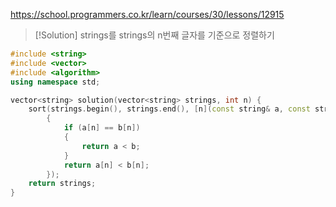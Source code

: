 https://school.programmers.co.kr/learn/courses/30/lessons/12915

>[!Solution]
>strings를 strings의 n번째 글자를 기준으로 정렬하기

```cpp
#include <string>
#include <vector>
#include <algorithm>
using namespace std;

vector<string> solution(vector<string> strings, int n) {
	sort(strings.begin(), strings.end(), [n](const string& a, const string& b)
		{
			if (a[n] == b[n])
			{
				return a < b;
			}
			return a[n] < b[n];
		});
	return strings;
}
```